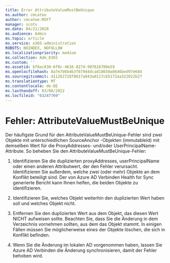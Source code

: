 ```yaml
---
title: Error AttributeValueMustBeUnique
ms.author: cmcatee
author: cmcatee-MSFT
manager: scotv
ms.date: 04/21/2020
ms.audience: Admin
ms.topic: article
ms.service: o365-administration
ROBOTS: NOINDEX, NOFOLLOW
ms.localizationpriority: medium
ms.collection: Adm_O365
ms.custom: ''
ms.assetid: bf8ac830-6f0c-4616-827d-987616700e59
ms.openlocfilehash: 8a7e7d6b4b3f87944dcad18650a8646bed97e684
ms.sourcegitcommit: d11262728f0617a843a0117cb5172aa322022b27
ms.translationtype: MT
ms.contentlocale: de-DE
ms.lasthandoff: 03/08/2022
ms.locfileid: "63247769"
---
```

# <a name="error-attributevaluemustbeunique"></a>Fehler: AttributeValueMustBeUnique

Der häufigste Grund für den AttributeValueMustBeUnique-Fehler sind zwei Objekte mit unterschiedlichen SourceAnchor -Objekten (immutableId) mit demselben Wert für die ProxyAddresses- und/oder UserPrincipalName-Attribute. So beheben Sie den AttributeValueMustBeUnique-Fehler:
  
1. Identifizieren Sie die duplizierten proxyAddresses, userPrincipalName oder einen anderen Attributwert, der den Fehler verursacht. Identifizieren Sie außerdem, welche zwei (oder mehr) Objekte an dem Konflikt beteiligt sind. Der von Azure AD Verbinden Health for Sync generierte Bericht kann Ihnen helfen, die beiden Objekte zu identifizieren.
    
2. Identifizieren Sie, welches Objekt weiterhin den duplizierten Wert haben soll und welches Objekt nicht.
    
3. Entfernen Sie den duplizierten Wert aus dem Objekt, das diesen Wert NICHT aufweisen sollte. Beachten Sie, dass Sie die Änderung in dem Verzeichnis vornehmen sollten, aus dem das Objekt stammt. In einigen Fällen müssen Sie möglicherweise eines der Objekte löschen, die sich in Konflikt befinden.
    
4. Wenn Sie die Änderung im lokalen AD vorgenommen haben, lassen Sie Azure AD Verbinden die Änderung synchronisieren, damit der Fehler behoben wird.
    

